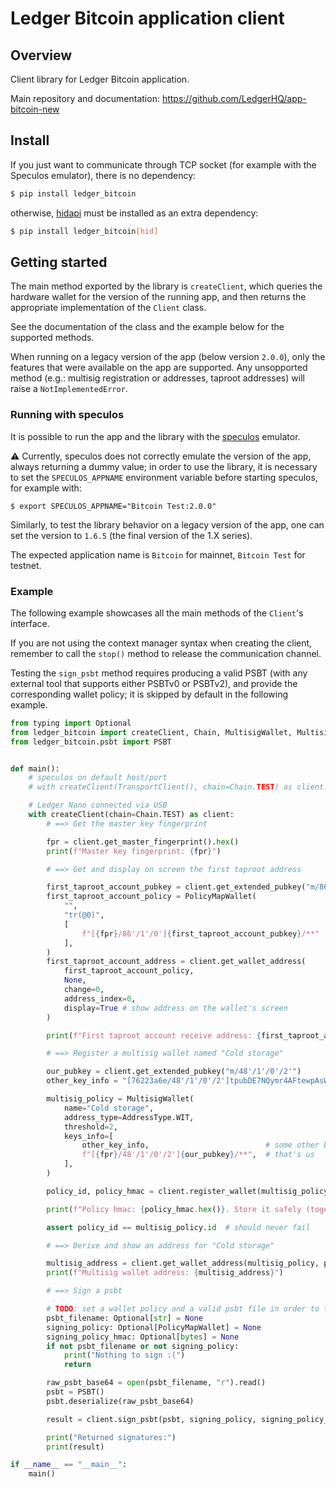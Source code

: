 # Ledger Bitcoin application client

## Overview

Client library for Ledger Bitcoin application.

Main repository and documentation: https://github.com/LedgerHQ/app-bitcoin-new

## Install

If you just want to communicate through TCP socket (for example with the Speculos emulator), there is no dependency:

```bash
$ pip install ledger_bitcoin
```

otherwise, [hidapi](https://github.com/trezor/cython-hidapi) must be installed as an extra dependency:

```bash
$ pip install ledger_bitcoin[hid]
```

## Getting started

The main method exported by the library is `createClient`, which queries the hardware wallet for the version of the running app, and then returns the appropriate implementation of the `Client` class.

See the documentation of the class and the example below for the supported methods.

When running on a legacy version of the app (below version `2.0.0`), only the features that were available on the app are supported. Any unsopported method (e.g.: multisig registration or addresses, taproot addresses) will raise a `NotImplementedError`.

### Running with speculos

It is possible to run the app and the library with the [speculos](https://github.com/LedgerHQ/speculos) emulator.

⚠️ Currently, speculos does not correctly emulate the version of the app, always returning a dummy value; in order to use the library, it is necessary to set the `SPECULOS_APPNAME` environment variable before starting speculos, for example with:

```
$ export SPECULOS_APPNAME="Bitcoin Test:2.0.0"
```

Similarly, to test the library behavior on a legacy version of the app, one can set the version to `1.6.5` (the final version of the 1.X series).

The expected application name is `Bitcoin` for mainnet, `Bitcoin Test` for testnet.

### Example

The following example showcases all the main methods of the `Client`'s interface.

If you are not using the context manager syntax when creating the client, remember to call the `stop()` method to release the communication channel.

Testing the `sign_psbt` method requires producing a valid PSBT (with any external tool that supports either PSBTv0 or PSBTv2), and provide the corresponding wallet policy; it is skipped by default in the following example.


```python
from typing import Optional
from ledger_bitcoin import createClient, Chain, MultisigWallet, MultisigWallet, PolicyMapWallet, AddressType, TransportClient
from ledger_bitcoin.psbt import PSBT


def main():
    # speculos on default host/port
    # with createClient(TransportClient(), chain=Chain.TEST) as client:

    # Ledger Nano connected via USB
    with createClient(chain=Chain.TEST) as client:
        # ==> Get the master key fingerprint

        fpr = client.get_master_fingerprint().hex()
        print(f"Master key fingerprint: {fpr}")

        # ==> Get and display on screen the first taproot address

        first_taproot_account_pubkey = client.get_extended_pubkey("m/86'/1'/0'")
        first_taproot_account_policy = PolicyMapWallet(
            "",
            "tr(@0)",
            [
                f"[{fpr}/86'/1'/0']{first_taproot_account_pubkey}/**"
            ],
        )
        first_taproot_account_address = client.get_wallet_address(
            first_taproot_account_policy,
            None,
            change=0,
            address_index=0,
            display=True # show address on the wallet's screen
        )

        print(f"First taproot account receive address: {first_taproot_account_address}")

        # ==> Register a multisig wallet named "Cold storage"

        our_pubkey = client.get_extended_pubkey("m/48'/1'/0'/2'")
        other_key_info = "[76223a6e/48'/1'/0'/2']tpubDE7NQymr4AFtewpAsWtnreyq9ghkzQBXpCZjWLFVRAvnbf7vya2eMTvT2fPapNqL8SuVvLQdbUbMfWLVDCZKnsEBqp6UK93QEzL8Ck23AwF/**"

        multisig_policy = MultisigWallet(
            name="Cold storage",
            address_type=AddressType.WIT,
            threshold=2,
            keys_info=[
                other_key_info,                          # some other bitcoiner
                f"[{fpr}/48'/1'/0'/2']{our_pubkey}/**",  # that's us
            ],
        )

        policy_id, policy_hmac = client.register_wallet(multisig_policy)

        print(f"Policy hmac: {policy_hmac.hex()}. Store it safely (together with the policy).")

        assert policy_id == multisig_policy.id  # should never fail

        # ==> Derive and show an address for "Cold storage"

        multisig_address = client.get_wallet_address(multisig_policy, policy_hmac, change=0, address_index=0, display=True)
        print(f"Multisig wallet address: {multisig_address}")

        # ==> Sign a psbt

        # TODO: set a wallet policy and a valid psbt file in order to test psbt signing
        psbt_filename: Optional[str] = None
        signing_policy: Optional[PolicyMapWallet] = None
        signing_policy_hmac: Optional[bytes] = None
        if not psbt_filename or not signing_policy:
            print("Nothing to sign :(")
            return

        raw_psbt_base64 = open(psbt_filename, "r").read()
        psbt = PSBT()
        psbt.deserialize(raw_psbt_base64)

        result = client.sign_psbt(psbt, signing_policy, signing_policy_hmac)

        print("Returned signatures:")
        print(result)

if __name__ == "__main__":
    main()
```